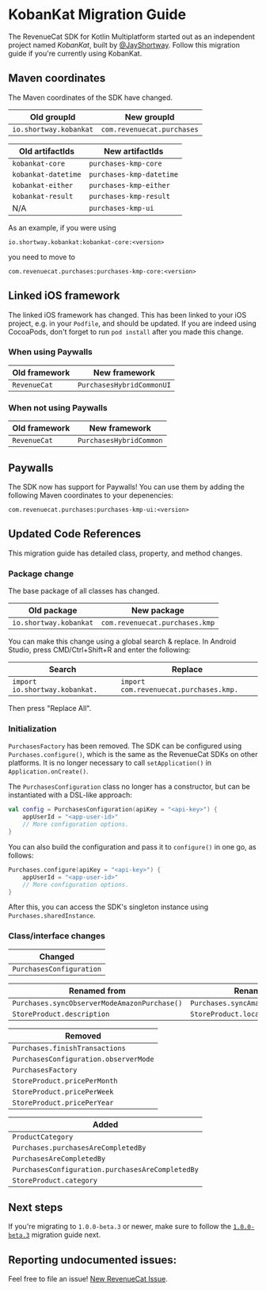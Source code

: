 # KobanKat Migration Guide
The RevenueCat SDK for Kotlin Multiplatform started out as an independent project named _KobanKat_, built by [@JayShortway](https://github.com/JayShortway). Follow this migration guide if you're currently using KobanKat.

## Maven coordinates
The Maven coordinates of the SDK have changed. 

| Old groupId            | New groupId                |
|------------------------|----------------------------|
| `io.shortway.kobankat` | `com.revenuecat.purchases` |

| Old artifactIds     | New artifactIds          |
|---------------------|--------------------------|
| `kobankat-core`     | `purchases-kmp-core`     |
| `kobankat-datetime` | `purchases-kmp-datetime` |
| `kobankat-either`   | `purchases-kmp-either`   |
| `kobankat-result`   | `purchases-kmp-result`   |
| N/A                 | `purchases-kmp-ui`       |


As an example, if you were using  
```
io.shortway.kobankat:kobankat-core:<version>
```
you need to move to  
```
com.revenuecat.purchases:purchases-kmp-core:<version>
```

## Linked iOS framework
The linked iOS framework has changed. This has been linked to your iOS project, e.g. in  your `Podfile`, and should be updated. If you are indeed using CocoaPods, don't forget to run `pod install` after you made this change.

### When using Paywalls
| Old framework | New framework             |
|---------------|---------------------------|
| `RevenueCat`  | `PurchasesHybridCommonUI` |

### When not using Paywalls
| Old framework | New framework           |
|---------------|-------------------------|
| `RevenueCat`  | `PurchasesHybridCommon` |

## Paywalls
The SDK now has support for Paywalls! You can use them by adding the following Maven coordinates to your depenencies: 

```
com.revenuecat.purchases:purchases-kmp-ui:<version>
```

## Updated Code References
This migration guide has detailed class, property, and method changes.

### Package change
The base package of all classes has changed.

| Old package            | New package                    |
|------------------------|--------------------------------|
| `io.shortway.kobankat` | `com.revenuecat.purchases.kmp` |

You can make this change using a global search & replace. In Android Studio, press CMD/Ctrl+Shift+R and enter the following:

| Search                         | Replace                                |
|--------------------------------|----------------------------------------|
| `import io.shortway.kobankat.` | `import com.revenuecat.purchases.kmp.` |

Then press "Replace All". 

### Initialization
`PurchasesFactory` has been removed. The SDK can be configured using `Purchases.configure()`, which is the same as the RevenueCat SDKs on other platforms. It is no longer necessary to call `setApplication()` in `Application.onCreate()`. 

The `PurchasesConfiguration` class no longer has a constructor, but can be instantiated with a DSL-like approach:

```kotlin
val config = PurchasesConfiguration(apiKey = "<api-key>") {
    appUserId = "<app-user-id>"
    // More configuration options.
}
```

You can also build the configuration and pass it to `configure()` in one go, as follows:

```kotlin
Purchases.configure(apiKey = "<api-key>") {
    appUserId = "<app-user-id>"
    // More configuration options.
}
```

After this, you can access the SDK's singleton instance using `Purchases.sharedInstance`.

### Class/interface changes

| Changed                             |
|-------------------------------------|
| `PurchasesConfiguration`            |

| Renamed from                                 | Renamed to                          |
|----------------------------------------------|-------------------------------------|
| `Purchases.syncObserverModeAmazonPurchase()` | `Purchases.syncAmazonPurchase()`    |
| `StoreProduct.description`                   | `StoreProduct.localizedDescription` |


| Removed                               |
|---------------------------------------|
| `Purchases.finishTransactions`        |
| `PurchasesConfiguration.observerMode` |
| `PurchasesFactory`                    |
| `StoreProduct.pricePerMonth`          |
| `StoreProduct.pricePerWeek`           |
| `StoreProduct.pricePerYear`           |


| Added                                            |
|--------------------------------------------------|
| `ProductCategory`                                |
| `Purchases.purchasesAreCompletedBy`              |
| `PurchasesAreCompletedBy`                        |
| `PurchasesConfiguration.purchasesAreCompletedBy` |
| `StoreProduct.category`                          |

## Next steps
If you're migrating to `1.0.0-beta.3` or newer, make sure to follow the [`1.0.0-beta.3`](1.0.0-beta.3-MIGRATION.md) migration guide next.

## Reporting undocumented issues:

Feel free to file an issue! [New RevenueCat Issue](https://github.com/RevenueCat/purchases-kmp/issues/new/).
